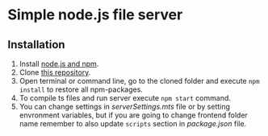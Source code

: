 # Simple node.js file server

## Installation

1. Install [node.js and npm](https://nodejs.org/en/download).
2. Clone [this repository](../../).
3. Open terminal or command line, go to the cloned folder and execute `npm install` to restore all npm-packages.
4. To compile ts files and run server execute `npm start` command.
5. You can change settings in *serverSettings.mts* file or by setting envronment variables, but if you are going to change frontend folder name remember to also update `scripts` section in *package.json* file.
